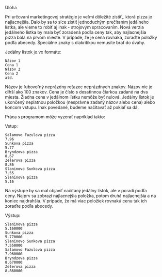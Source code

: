 Úloha

Pri určovaní marketingovej stratégie je veľmi dôležité zistiť,. ktorá pizza je najlacnejšia. Dalo by sa to síce zistiť jednoduchým prečítaním jedálneho lístka, ale vieme to robiť aj inak - strojovým spracovaním. Nová verzia jedálneho lístka by mala byť zoradená podľa ceny tak, aby najlacnejšia pizza bola na prvom mieste. V prípade, že je cena rovnaká, zoraďte položky podľa abecedy. Špeciálne znaky s diakritikou nemusíte brať do úvahy.

Jedálny lístok je vo formáte:

    Názov 1
    Cena 1
    Názov 2
    Cena 2
    atd.

Názov je ľubovoľný neprázdny reťazec neprázdnych znakov. Názov nie je dlhší ako 100 znakov. Cena je číslo s desatinnou čiarkou zadané na dva miesta. Žiadna cena v jedálnom lístku nemôže byť nulová. Jedálny lístok je ukončený neplatnou položkou (nesprávne zadaný názov alebo cena) alebo koncom vstupu. Inak povedané, budeme načítavať až pokiaľ sa dá.

Práca s programom môže vyzerať napríklad takto:

Vstup:

    Salamovo Fazulova pizza
    7.96
    Sunkova pizza
    5.77
    Bryndzova pizza
    8.67
    Zelerova pizza
    8.86
    Slaninovo Sunkova pizza
    7.55
    Slaninova pizza
    5.16

Na výstupe by sa mal objaviť načítaný jedálny lístok, ale v poradí podľa ceny. Najprv sa zobrazí najlacnejšia položka, potom druhá najlacnejšia a na koniec najdrahšia. V prípade, že má viac položiek rovnakú cenu tak ich zoraďte podľa abecedy.

Výstup:

    Slaninova pizza
    5.160000
    Sunkova pizza
    5.770000
    Slaninovo Sunkova pizza
    7.550000
    Salamovo Fazulova pizza
    7.960000
    Bryndzova pizza
    8.670000
    Zelerova pizza
    8.860000

